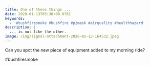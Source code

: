 ```yaml
---
title: One of these things ...
date: 2020-01-13T05:36:08.878Z
keywords:
  - '#bushfiresmoke #bushfire #p2mask #airquality #healthhazard'
description: |
  ... is not like the other.
image: /img/signal-attachment-2020-01-13-164532.jpeg
---
```

Can you spot the new piece of equipment added to my morning ride?

\#bushfiresmoke
